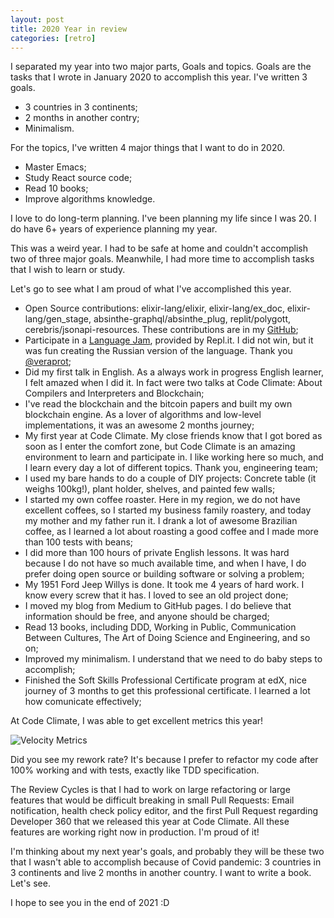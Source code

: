 ```yaml
---
layout: post
title: 2020 Year in review
categories: [retro]
---
```


I separated my year into two major parts, Goals and topics. Goals are the tasks that I wrote in January 2020 to accomplish this year. I've written 3 goals.

- 3 countries in 3 continents;
- 2 months in another contry;
- Minimalism.

For the topics, I've written 4 major things that I want to do in 2020.

- Master Emacs;
- Study React source code;
- Read 10 books;
- Improve algorithms knowledge.

I love to do long-term planning. I've been planning my life since I was 20. I do have 6+ years of experience planning my year.

This was a weird year. I had to be safe at home and couldn't accomplish two of three major goals. Meanwhile, I had more time to accomplish tasks that I wish to learn or study.

Let's go to see what I am proud of what I've accomplished this year.

- Open Source contributions: elixir-lang/elixir, elixir-lang/ex_doc, elixir-lang/gen_stage, absinthe-graphql/absinthe_plug, replit/polygott, cerebris/jsonapi-resources. These contributions are in my [GitHub](https://github.com/vgsantoniazzi);
- Participate in a [Language Jam](https://repl.it/@tinylang/), provided by Repl.it. I did not win, but it was fun creating the Russian version of the language. Thank you [@veraprot](https://github.com/veraprot);
- Did my first talk in English. As a always work in progress English learner, I felt amazed when I did it. In fact were two talks at Code Climate: About Compilers and Interpreters and Blockchain;
- I've read the blockchain and the bitcoin papers and built my own blockchain engine. As a lover of algorithms and low-level implementations, it was an awesome 2 months journey;
- My first year at Code Climate. My close friends know that I got bored as soon as I enter the comfort zone, but Code Climate is an amazing environment to learn and participate in. I like working here so much, and I learn every day a lot of different topics. Thank you, engineering team;
- I used my bare hands to do a couple of DIY projects: Concrete table (it weighs 100kg!), plant holder, shelves, and painted few walls;
- I started my own coffee roaster. Here in my region, we do not have excellent coffees, so I started my business family roastery, and today my mother and my father run it. I drank a lot of awesome Brazilian coffee, as I learned a lot about roasting a good coffee and I made more than 100 tests with beans;
- I did more than 100 hours of private English lessons. It was hard because I do not have so much available time, and when I have, I do prefer doing open source or building software or solving a problem;
- My 1951 Ford Jeep Willys is done. It took me 4 years of hard work. I know every screw that it has. I loved to see an old project done;
- I moved my blog from Medium to GitHub pages. I do believe that information should be free, and anyone should be charged;
- Read 13 books, including DDD, Working in Public, Communication Between Cultures, The Art of Doing Science and Engineering, and so on;
- Improved my minimalism. I understand that we need to do baby steps to accomplish;
- Finished the Soft Skills Professional Certificate program at edX, nice journey of 3 months to get this professional certificate. I learned a lot how comunicate effectively;

At Code Climate, I was able to get excellent metrics this year!

![Velocity Metrics](http://vgsantoniazzi.com/images/2020-velocity-metrics.png)

Did you see my rework rate? It's because I prefer to refactor my code after 100% working and with tests, exactly like TDD specification.

The Review Cycles is that I had to work on large refactoring or large features that would be difficult breaking in small Pull Requests: Email notification, health check policy editor, and the first Pull Request regarding Developer 360 that we released this year at Code Climate. All these features are working right now in production. I'm proud of it!

I'm thinking about my next year's goals, and probably they will be these two that I wasn't able to accomplish because of Covid pandemic: 3 countries in 3 continents and live 2 months in another country. I want to write a book. Let's see.

I hope to see you in the end of 2021 :D